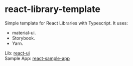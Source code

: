 # react-library-template
Simple template for React Libraries with Typescript.
It uses:
* material-ui.
* Storybook.
* Yarn.

Lib: [react-ui](react-ui)  
Sample App: [react-sample-app](react-sample-app)  

